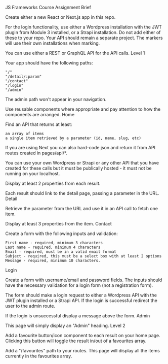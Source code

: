 JS Frameworks Course Assignment
Brief

Create either a new React or Next.js app in this repo.

For the login functionality, use either a Wordpress installation with the JWT plugin from Module 3 installed, or a Strapi installation. Do not add either of these to your repo. Your API should remain a separate project. The markers will use their own installations when marking.

You can use either a REST or GraphQL API for the API calls.
Level 1

Your app should have the following paths:

    "/"
    "/detail/:param"
    "/contact"
    "/login"
    "/admin"

The admin path won't appear in your navigation.

Use reusable components where appropriate and pay attention to how the components are arranged.
Home

Find an API that returns at least:

    an array of items
    a single item retrieved by a parameter (id, name, slug, etc)

If you are using Next you can also hard-code json and return it from API routes created in pages/api/\*.

You can use your own Wordpress or Strapi or any other API that you have created for these calls but it must be publically hosted - it must not be running on your localhost.

Display at least 2 properties from each result.

Each result should link to the detail page, passing a parameter in the URL.
Detail

Retrieve the parameter from the URL and use it in an API call to fetch one item.

Display at least 3 properties from the item.
Contact

Create a form with the following inputs and validation:

    First name - required, minimum 3 characters
    Last name - required, minimum 4 characters
    Email - required, must be in a valid email format
    Subject - required, this must be a select box with at least 2 options
    Message - required, minimum 10 characters.

Login

Create a form with username/email and password fields. The inputs should have the necessary validation for a login form (not a registration form).

The form should make a login request to either a Wordpress API with the JWT plugin installed or a Strapi API. If the login is successful redirect the user to the admin route.

If the login is unsuccessful display a message above the form.
Admin

This page will simply display an "Admin" heading.
Level 2

Add a favourite button/icon component to each result on your home page. Clicking this button will toggle the result in/out of a favourites array.

Add a "/favourites" path to your routes. This page will display all the items currently in the favourites array.
